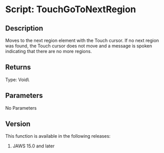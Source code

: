 # Script: TouchGoToNextRegion

## Description

Moves to the next region element with the Touch cursor. If no next
region was found, the Touch cursor does not move and a message is spoken
indicating that there are no more regions.

## Returns

Type: Void\

## Parameters

No Parameters

## Version

This function is available in the following releases:

1.  JAWS 15.0 and later
